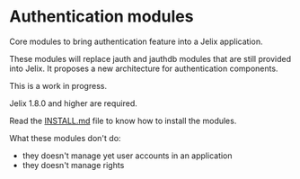 Authentication modules
======================

Core modules to bring authentication feature into a Jelix application.

These modules will replace jauth and jauthdb modules that are still provided
into Jelix. It proposes a new architecture for authentication components.

This is a work in progress.

Jelix 1.8.0 and higher are required.


Read the [INSTALL.md](INSTALL.md) file to know how to install the modules.
  
What these modules don't do:

- they doesn't manage yet user accounts in an application
- they doesn't manage rights 

